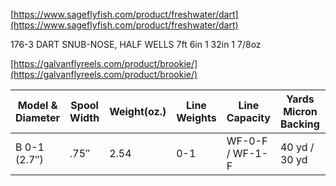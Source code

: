 [https://www.sageflyfish.com/product/freshwater/dart](https://www.sageflyfish.com/product/freshwater/dart)

176-3 DART	SNUB-NOSE, HALF WELLS	7ft 6in	1	32in	1 7/8oz

[https://galvanflyreels.com/product/brookie/](https://galvanflyreels.com/product/brookie/)

Model & Diameter| Spool Width	| Weight(oz.)	| Line Weights	| Line Capacity |	Yards Micron Backing	| (lbs.) Micron Backing	| Reel Price	| Spool Price
-------- | -------- | -------- | -------- | -------- | -------- | -------- | -------- | --------   
B 0-1 (2.7″) |	.75″	| 2.54	| 0-1	| WF-0-F / WF-1-F	| 40 yd / 30 yd	| 20 lb	| $220.00	| $110.00
